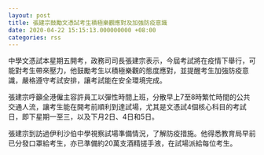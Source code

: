 ```yaml
---
layout: post
title: 張建宗鼓勵文憑試考生積極樂觀應對及加強防疫意識
date: 2020-04-22 15:15:13.000000000 +08:00
categories: rss
---
```


中學文憑試本星期五開考，政務司司長張建宗表示，今屆考試將在疫情下舉行，可能對考生帶來壓力，他鼓勵考生以積極樂觀的態度應對，並提醒考生加強防疫意識，嚴格遵守考試安排，讓考試能在安全環境完成。

張建宗呼籲全港僱主容許員工以彈性時間上班，分散早上7至8時繁忙時間的公共交通人流，讓考生能在開考前順利到達試場，尤其是文憑試4個核心科目的考試日，即下星期一至三，以及下月2日、4日和5日。

張建宗到訪過伊利沙伯中學視察試場準備情況，了解防疫措施。他得悉教育局早前已分發口罩給考生，亦已準備約20萬支酒精搓手液，在試場派給每位考生。
